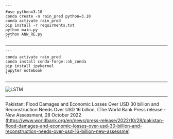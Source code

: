 ````
```
#use python=3.10
conda create -n rain_pred python=3.10
conda activate rain_pred
pip install -r requirments.txt
python main.py
python ANN_RE.py
```
````

-----

````
```
conda activate rain_pred
conda install conda-forge::nb_conda
pip install ipykernel
jupyter notebook
```
````

-----

![LSTM](https://github.com/irfan112/Enhancing-Heavy-Rainfall-Prediction/assets/34466333/d088144c-b64d-480d-bb18-406bae2cc81b)


-----



Pakistan: Flood Damages and Economic Losses Over USD 30 billion and Reconstruction Needs Over USD 16 billion, 
(The World Bank Press release - New Assessment, 28 October 2022 (https://www.worldbank.org/en/news/press-release/2022/10/28/pakistan-flood-damages-and-economic-losses-over-usd-30-billion-and-reconstruction-needs-over-usd-16-billion-new-assessme) 


